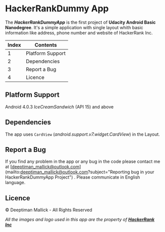 # HackerRankDummy App

The **_HackerRankDummyApp_** is the first project of **Udacity Android Basic Nanodegree**. It's a simple application with single layout whith basic information like address, phone number and website of HackerRank Inc.

|Index |Contents          |
|------|------------------|
|1     |Platform Support  |
|2     |Dependencies      |
|3     |Report a Bug      |
|4     |Licence           |


## Platform Support

Android 4.0.3 *IceCreamSandwich* (API 15) and above

## Dependencies

The app uses `CardView` (*android.support.v7.widget.CardView*) in the Layout.


## Report a Bug

If you find any problem in the app or any bug in the code please contact me at [deeptiman_mallick@outlook.com](mailto:deeptiman_mallick@outlook.com?subject="Reporting bug in your HackerRankDummyApp Project") . Please communicate in English language.

## Licence

&copy; Deeptiman Mallick - All Rights Reserved

_All the images and logo used in this app are the property of **[HackerRank Inc](www.hackerrank.com)**_

